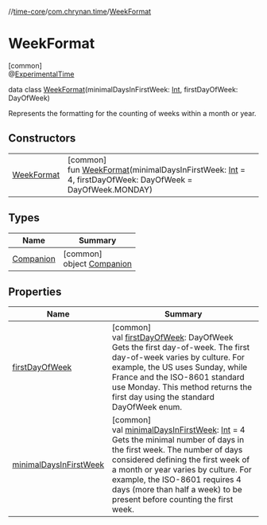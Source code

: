 //[time-core](../../../index.md)/[com.chrynan.time](../index.md)/[WeekFormat](index.md)

# WeekFormat

[common]\
@[ExperimentalTime](https://kotlinlang.org/api/latest/jvm/stdlib/kotlin.time/-experimental-time/index.html)

data class [WeekFormat](index.md)(minimalDaysInFirstWeek: [Int](https://kotlinlang.org/api/latest/jvm/stdlib/kotlin/-int/index.html), firstDayOfWeek: DayOfWeek)

Represents the formatting for the counting of weeks within a month or year.

## Constructors

| | |
|---|---|
| [WeekFormat](-week-format.md) | [common]<br>fun [WeekFormat](-week-format.md)(minimalDaysInFirstWeek: [Int](https://kotlinlang.org/api/latest/jvm/stdlib/kotlin/-int/index.html) = 4, firstDayOfWeek: DayOfWeek = DayOfWeek.MONDAY) |

## Types

| Name | Summary |
|---|---|
| [Companion](-companion/index.md) | [common]<br>object [Companion](-companion/index.md) |

## Properties

| Name | Summary |
|---|---|
| [firstDayOfWeek](first-day-of-week.md) | [common]<br>val [firstDayOfWeek](first-day-of-week.md): DayOfWeek<br>Gets the first day-of-week. The first day-of-week varies by culture. For example, the US uses Sunday, while France and the ISO-8601 standard use Monday. This method returns the first day using the standard DayOfWeek enum. |
| [minimalDaysInFirstWeek](minimal-days-in-first-week.md) | [common]<br>val [minimalDaysInFirstWeek](minimal-days-in-first-week.md): [Int](https://kotlinlang.org/api/latest/jvm/stdlib/kotlin/-int/index.html) = 4<br>Gets the minimal number of days in the first week. The number of days considered defining the first week of a month or year varies by culture. For example, the ISO-8601 requires 4 days (more than half a week) to be present before counting the first week. |
